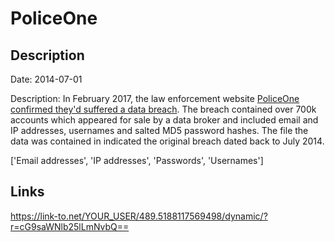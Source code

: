 # PoliceOne

## Description

Date: 2014-07-01

Description:
In February 2017, the law enforcement website <a href="http://www.zdnet.com/article/police-forum-hacked-thousands-of-records-for-sale-on-dark-web/" target="_blank" rel="noopener">PoliceOne confirmed they'd suffered a data breach</a>. The breach contained over 700k accounts which appeared for sale by a data broker and included email and IP addresses, usernames and salted MD5 password hashes. The file the data was contained in indicated the original breach dated back to July 2014.


['Email addresses', 'IP addresses', 'Passwords', 'Usernames']

## Links

https://link-to.net/YOUR_USER/489.5188117569498/dynamic/?r=cG9saWNlb25lLmNvbQ==